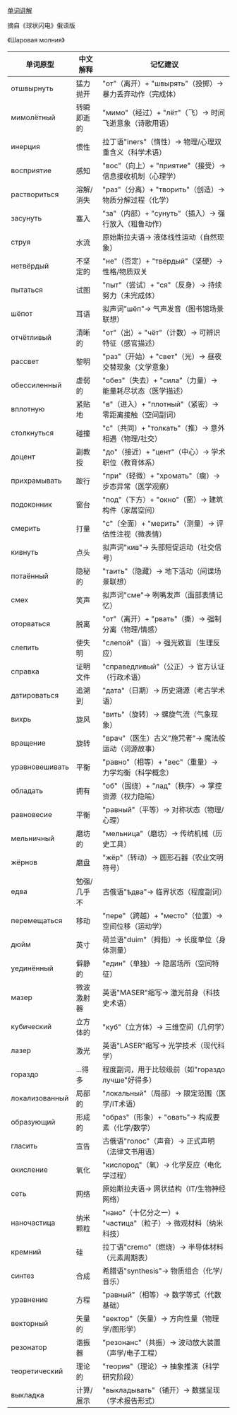[单词讲解]()

摘自《球状闪电》俄语版

《Шаровая молния》

| 单词原型          | 中文解释               | 记忆建议                                   |
|-----------------|----------------------|------------------------------------------|
| отшвырнуть      | 猛力抛开             | "от"（离开）+ "швырять"（投掷）→ 暴力丢弃动作（完成体）  |
| мимолётный      | 转瞬即逝的           | "мимо"（经过）+ "лёт"（飞）→ 时间飞逝意象（诗歌用语）  |
| инерция         | 惯性                 | 拉丁语"iners"（惰性）→ 物理/心理双重含义（科学术语）    |
| восприятие      | 感知                 | "вос"（向上）+ "приятие"（接受）→ 信息接收机制（心理学）|
| раствориться    | 溶解/消失            | "раз"（分离）+ "творить"（创造）→ 物质分解过程（化学）  |
| засунуть        | 塞入                 | "за"（内部）+ "сунуть"（插入）→ 强行放入（粗鲁动作）    |
| струя           | 水流                 | 原始斯拉夫语→ 液体线性运动（自然现象）               |
| нетвёрдый       | 不坚定的             | "не"（否定）+ "твёрдый"（坚硬）→ 性格/物质双关        |
| пытаться        | 试图                 | "пыт"（尝试）+ "ся"（反身）→ 持续努力（未完成体）       |
| шёпот           | 耳语                 | 拟声词"шёп"→ 气声发音（图书馆场景联想）              |
| отчётливый      | 清晰的               | "от"（出）+ "чёт"（计数）→ 可辨识特征（感官描述）       |
| рассвет         | 黎明                 | "раз"（开始）+ "свет"（光）→ 昼夜交替现象（文学意象）    |
| обессиленный    | 虚弱的               | "обез"（失去）+ "сила"（力量）→ 能量耗尽状态（医学描述）  |
| вплотную        | 紧贴地               | "в"（进入）+ "плотный"（紧密）→ 零距离接触（空间副词）   |
| столкнуться     | 碰撞                 | "с"（共同）+ "толкать"（推）→ 意外相遇（物理/社交）     |
| доцент          | 副教授               | "до"（接近）+ "цент"（中心）→ 学术职位（教育体系）       |
| прихрамывать    | 跛行                 | "при"（轻微）+ "хромать"（瘸）→ 步态异常（医学观察）     |
| подоконник      | 窗台                 | "под"（下方）+ "окно"（窗）→ 建筑构件（家居空间）       |
| смерить         | 打量                 | "с"（全面）+ "мерить"（测量）→ 评估性注视（微表情）     |
| кивнуть         | 点头                 | 拟声词"кив"→ 头部短促运动（社交信号）                |
| потаённый       | 隐秘的               | "таить"（隐藏）→ 地下活动（间谍场景联想）            |
| смех            | 笑声                 | 拟声词"сме"→ 咧嘴发声（面部表情记忆）               |
| оторваться      | 脱离                 | "от"（离开）+ "рвать"（撕）→ 强制分离（物理/情感）    |
| слепить         | 使失明               | "слепой"（盲）→ 强光致盲（生理反应）               |
| справка         | 证明文件             | "справедливый"（公正）→ 官方认证（行政术语）         |
| датироваться    | 追溯到               | "дата"（日期）→ 历史溯源（考古学术语）              |
| вихрь           | 旋风                 | "вить"（旋转）→ 螺旋气流（气象现象）               |
| вращение        | 旋转                 | "врач"（医生）古义"施咒者"→ 魔法般运动（词源故事）     |
| уравновешивать  | 平衡                 | "равно"（相等）+ "вес"（重量）→ 力学均衡（科学概念）   |
| обладать        | 拥有                 | "об"（围绕）+ "лад"（秩序）→ 掌控资源（权力隐喻）     |
| равновесие      | 平衡                 | "равный"（平等）→ 对称状态（物理/心理）             |
| мельничный      | 磨坊的               | "мельница"（磨坊）→ 传统机械（历史工具）             |
| жёрнов          | 磨盘                 | "жёр"（转动）→ 圆形石器（农业文明符号）              |
| едва            | 勉强/几乎不          | 古俄语"ѣдва"→ 临界状态（程度副词）                 |
| перемещаться    | 移动                 | "пере"（跨越）+ "место"（位置）→ 空间位移（运动学）    |
| дюйм            | 英寸                 | 荷兰语"duim"（拇指）→ 长度单位（身体测量）           |
| уединённый      | 僻静的               | "един"（单独）→ 隐居场所（空间特征）                |
| мазер           | 微波激射器           | 英语"MASER"缩写→ 激光前身（科技史术语）             |
| кубический      | 立方体的             | "куб"（立方体）→ 三维空间（几何学）                |
| лазер           | 激光                 | 英语"LASER"缩写→ 光学技术（现代科学）               |
| гораздо          | ...得多               | 程度副词，用于比较级前（如"гораздо лучше"好得多）      |
| локализованный   | 局部的               | "локальный"（局部）→ 限定范围（医学/IT术语）        |
| образующий       | 形成的               | "образ"（形象）+ "овать"→ 构成要素（化学/数学）      |
| гласить          | 宣告                 | 古俄语"голос"（声音）→ 正式声明（法律文书用语）        |
| окисление        | 氧化                 | "кислород"（氧）→ 化学反应（电化学过程）           |
| сеть             | 网络                 | 原始斯拉夫语→ 网状结构（IT/生物神经网络）            |
| наночастица      | 纳米颗粒             | "нано"（十亿分之一）+ "частица"（粒子）→ 微观材料（纳米科技）|
| кремний          | 硅                   | 拉丁语"cremo"（燃烧）→ 半导体材料（元素周期表）        |
| синтез           | 合成                 | 希腊语"synthesis"→ 物质组合（化学/音乐）            |
| уравнение        | 方程                 | "равный"（相等）→ 数学等式（代数基础）              |
| векторный        | 矢量的               | "вектор"（矢量）→ 方向性量（物理学/图形学）          |
| резонатор        | 谐振器               | "резонанс"（共振）→ 波动放大装置（声学/电子工程）       |
| теоретический    | 理论的               | "теория"（理论）→ 抽象推演（科学研究阶段）            |
| выкладка         | 计算/展示            | "выкладывать"（铺开）→ 数据呈现（学术报告形式）        |